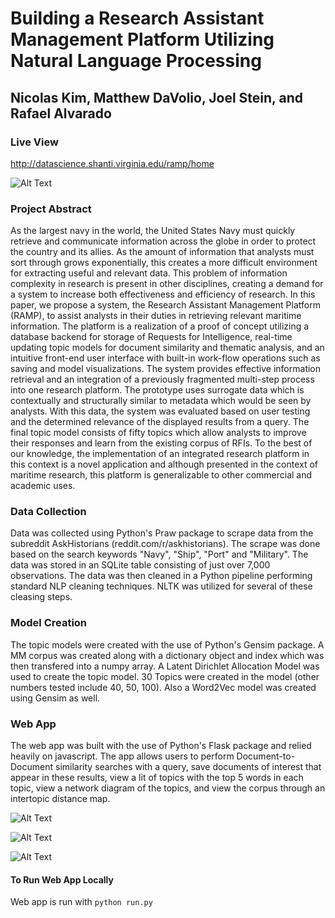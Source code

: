 # Building a Research Assistant Management Platform Utilizing Natural Language Processing
## Nicolas Kim, Matthew DaVolio, Joel Stein, and Rafael Alvarado

### Live View
http://datascience.shanti.virginia.edu/ramp/home

![Alt Text](https://rawgithub.com/nickkimer/capstoneflaskapp/gh-pages/gifs/ramp1.gif)

### Project Abstract
As the largest navy in the world, the United States Navy must quickly retrieve and communicate information across the globe in order to protect the country and its allies. As the amount of information that analysts must sort through grows exponentially, this creates a more difficult environment for extracting useful and relevant data. This problem of information complexity in research is present in other disciplines, creating a demand for a system to increase both effectiveness and efficiency of research. In this paper, we propose a system, the Research Assistant Management Platform (RAMP), to assist analysts in their duties in retrieving relevant maritime information. The platform is a realization of a proof of concept utilizing a database backend for storage of Requests for Intelligence, real-time updating topic models for document similarity and thematic analysis, and an intuitive front-end user interface with built-in work-flow operations such as saving and model visualizations. The system provides effective information retrieval and an integration of a previously fragmented multi-step process into one research platform. The prototype uses surrogate data which is contextually and structurally similar to metadata which would be seen by analysts. With this data, the system was evaluated based on user testing and the determined relevance of the displayed results from a query. The final topic model consists of fifty topics which allow analysts to improve their responses and learn from the existing corpus of RFIs. To the best of our knowledge, the implementation of an integrated research platform in this context is a novel application and although presented in the context of maritime research, this platform is generalizable to other commercial and academic uses.

### Data Collection
Data was collected using Python's Praw package to scrape data from the subreddit AskHistorians (reddit.com/r/askhistorians). The scrape was done based on the search keywords "Navy", "Ship", "Port" and "Military". The data was stored in an SQLite table consisting of just over 7,000 observations. The data was then cleaned in a Python pipeline performing standard NLP cleaning techniques. NLTK was utilized for several of these cleasing steps.

### Model Creation
The topic models were created with the use of Python's Gensim package. A MM corpus was created along with a dictionary object and index which was then transfered into a numpy array. A Latent Dirichlet Allocation Model was used to create the topic model. 30 Topics were created in the model (other numbers tested include 40, 50, 100). Also a Word2Vec model was created using Gensim as well.

### Web App
The web app was built with the use of Python's Flask package and relied heavily on javascript. The app allows users to perform Document-to-Document similarity searches with a query, save documents of interest that appear in these results, view a lit of topics with the top 5 words in each topic, view a network diagram of the topics, and view the corpus through an intertopic distance map.

![Alt Text](https://rawgithub.com/nickkimer/capstoneflaskapp/gh-pages/gifs/ramp2.gif)

![Alt Text](https://rawgithub.com/nickkimer/capstoneflaskapp/gh-pages/gifs/ramp3.gif)

![Alt Text](https://rawgithub.com/nickkimer/capstoneflaskapp/gh-pages/gifs/ramp4.gif)
#### To Run Web App Locally
Web app is run with `python run.py`

